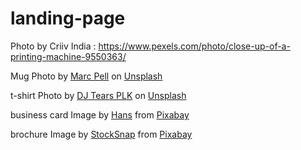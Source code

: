 # landing-page

Photo by Criiv India : https://www.pexels.com/photo/close-up-of-a-printing-machine-9550363/

Mug
Photo by <a href="https://unsplash.com/@blinky264?utm_content=creditCopyText&utm_medium=referral&utm_source=unsplash">Marc Pell</a> on <a href="https://unsplash.com/photos/a-red-coffee-mug-with-a-white-crown-on-it-nJCBWteoCqs?utm_content=creditCopyText&utm_medium=referral&utm_source=unsplash">Unsplash</a>

t-shirt
Photo by <a href="https://unsplash.com/@djtearsplk?utm_content=creditCopyText&utm_medium=referral&utm_source=unsplash">DJ Tears PLK</a> on <a href="https://unsplash.com/photos/a-t-shirt-with-a-picture-of-a-new-breed-of-deep-house-on-it-wJqZYorisfE?utm_content=creditCopyText&utm_medium=referral&utm_source=unsplash">Unsplash</a>

business card
Image by <a href="https://pixabay.com/users/hans-2/?utm_source=link-attribution&utm_medium=referral&utm_campaign=image&utm_content=318427">Hans</a> from <a href="https://pixabay.com//?utm_source=link-attribution&utm_medium=referral&utm_campaign=image&utm_content=318427">Pixabay</a>

brochure
Image by <a href="https://pixabay.com/users/stocksnap-894430/?utm_source=link-attribution&utm_medium=referral&utm_campaign=image&utm_content=2569649">StockSnap</a> from <a href="https://pixabay.com//?utm_source=link-attribution&utm_medium=referral&utm_campaign=image&utm_content=2569649">Pixabay</a>
      